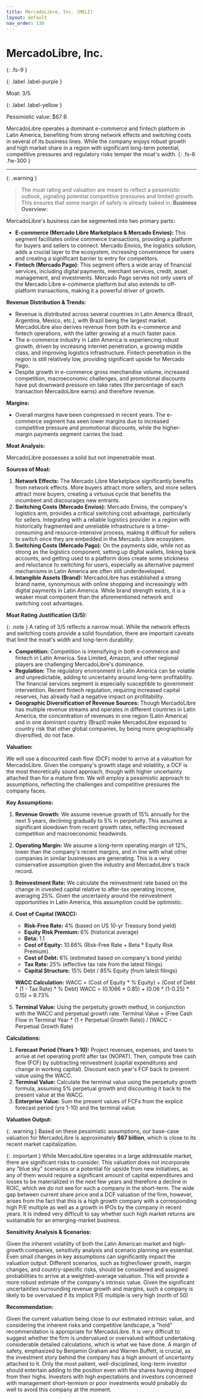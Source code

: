 ```yaml
---
title: MercadoLibre, Inc. (MELI)
layout: default
nav_order: 138
---
```


# MercadoLibre, Inc.
{: .fs-9 }

{: .label .label-purple }

Moat: 3/5

{: .label .label-yellow }

Pessimistic value: $67 B

MercadoLibre operates a dominant e-commerce and fintech platform in Latin America, benefiting from strong network effects and switching costs in several of its business lines.  While the company enjoys robust growth and high market share in a region with significant long-term potential, competitive pressures and regulatory risks temper the moat's width.
{: .fs-6 .fw-300 }

---

{: .warning } 
>The moat rating and valuation are meant to reflect a pessimistic outlook, signaling potential competitive pressures and limited growth. This ensures that some margin of safety is already baked in.
**Business Overview:**

MercadoLibre's business can be segmented into two primary parts:

* **E-commerce (Mercado Libre Marketplace & Mercado Envios):** This segment facilitates online commerce transactions, providing a platform for buyers and sellers to connect. Mercado Envios, the logistics solution, adds a crucial layer to the ecosystem, increasing convenience for users and creating a significant barrier to entry for competitors.
* **Fintech (Mercado Pago):** This segment offers a wide array of financial services, including digital payments, merchant services, credit, asset management, and investments. Mercado Pago serves not only users of the Mercado Libre e-commerce platform but also extends to off-platform transactions, making it a powerful driver of growth.

**Revenue Distribution & Trends:**

* Revenue is distributed across several countries in Latin America (Brazil, Argentina, Mexico, etc.), with Brazil being the largest market.  MercadoLibre also derives revenue from both its e-commerce and fintech operations, with the latter growing at a much faster pace.
* The e-commerce industry in Latin America is experiencing robust growth, driven by increasing internet penetration, a growing middle class, and improving logistics infrastructure. Fintech penetration in the region is still relatively low, providing significant upside for Mercado Pago.
* Despite growth in e-commerce gross merchandise volume, increased competition, macroeconomic challenges, and promotional discounts have put downward pressure on take rates (the percentage of each transaction MercadoLibre earns) and therefore revenue.

**Margins:**

* Overall margins have been compressed in recent years. The e-commerce segment has seen lower margins due to increased competitive pressure and promotional discounts, while the higher-margin payments segment carries the load.

**Moat Analysis:**

MercadoLibre possesses a solid but not impenetrable moat.

**Sources of Moat:**

1. **Network Effects:** The Mercado Libre Marketplace significantly benefits from network effects.  More buyers attract more sellers, and more sellers attract more buyers, creating a virtuous cycle that benefits the incumbent and discourages new entrants.
2. **Switching Costs (Mercado Envios):**  Mercado Envios, the company's logistics arm, provides a critical switching cost advantage, particularly for sellers. Integrating with a reliable logistics provider in a region with historically fragmented and unreliable infrastructure is a time-consuming and resource-intensive process, making it difficult for sellers to switch once they are embedded in the Mercado Libre ecosystem.
3. **Switching Costs (Mercado Pago):**  On the payments side, while not as strong as the logistics component, setting up digital wallets, linking bank accounts, and getting used to a platform does create some stickiness and reluctance to switching for users, especially as alternative payment mechanisms in Latin America are often still underdeveloped.
4. **Intangible Assets (Brand):** MercadoLibre has established a strong brand name, synonymous with online shopping and increasingly with digital payments in Latin America.  While brand strength exists, it is a weaker moat component than the aforementioned network and switching cost advantages.

**Moat Rating Justification (3/5):**

{: .note }  A rating of 3/5 reflects a narrow moat. While the network effects and switching costs provide a solid foundation, there are important caveats that limit the moat's width and long-term durability:

* **Competition:**  Competition is intensifying in both e-commerce and fintech in Latin America. Sea Limited, Amazon, and other regional players are challenging MercadoLibre's dominance. 
* **Regulation:**  The regulatory environment in Latin America can be volatile and unpredictable, adding to uncertainty around long-term profitability. The financial services segment is especially susceptible to government intervention. Recent fintech regulation, requiring increased capital reserves, has already had a negative impact on profitability.
* **Geographic Diversification of Revenue Sources:** Though MercadoLibre has multiple revenue streams and operates in different countries in Latin America, the concentration of revenues in one region (Latin America) and in one dominant country (Brazil) make MercadoLibre exposed to country risk that other global companies, by being more geographically diversified, do not face.



**Valuation:**

We will use a discounted cash flow (DCF) model to arrive at a valuation for MercadoLibre.  Given the company's growth stage and volatility, a DCF is the most theoretically sound approach, though with higher uncertainty attached than for a mature firm. We will employ a pessimistic approach to assumptions, reflecting the challenges and competitive pressures the company faces.

**Key Assumptions:**

1. **Revenue Growth:** We assume revenue growth of 15% annually for the next 5 years, declining gradually to 5% in perpetuity. This assumes a significant slowdown from recent growth rates, reflecting increased competition and macroeconomic headwinds.
2. **Operating Margin:** We assume a long-term operating margin of 12%, lower than the company's recent margins, and in line with what other companies in similar businesses are generating. This is a very conservative assumption given the industry and MercadoLibre's track record.
3. **Reinvestment Rate:**  We calculate the reinvestment rate based on the change in invested capital relative to after-tax operating income, averaging 25%. Given the uncertainty around the reinvestment opportunities in Latin America, this assumption could be optimistic.
4. **Cost of Capital (WACC):**

    * **Risk-Free Rate:** 4% (based on US 10-yr Treasury bond yield)
    * **Equity Risk Premium:** 6% (historical average)
    * **Beta:** 1.1
    * **Cost of Equity:** 10.66% (Risk-Free Rate + Beta * Equity Risk Premium)
    * **Cost of Debt:** 6% (estimated based on company's bond yields)
    * **Tax Rate:** 25% (effective tax rate from the latest filings)
    * **Capital Structure:** 15% Debt / 85% Equity (from latest filings)

    **WACC Calculation:**
    WACC = (Cost of Equity * % Equity) + (Cost of Debt * (1 - Tax Rate) * % Debt)
    WACC = (0.1066 * 0.85) + (0.06 * (1-0.25) * 0.15) = 9.73%

5. **Terminal Value:**  Using the perpetuity growth method, in conjunction with the WACC and perpetual growth rate.
Terminal Value = (Free Cash Flow in Terminal Year * (1 + Perpetual Growth Rate)) / (WACC - Perpetual Growth Rate)


**Calculations:**

1. **Forecast Period (Years 1-10):**  Project revenues, expenses, and taxes to arrive at net operating profit after tax (NOPAT). Then, compute free cash flow (FCF) by subtracting reinvestment (capital expenditures and change in working capital). Discount each year's FCF back to present value using the WACC.
2. **Terminal Value:** Calculate the terminal value using the perpetuity growth formula, assuming 5% perpetual growth and discounting it back to the present value at the WACC.
3. **Enterprise Value:**  Sum the present values of FCFs from the explicit forecast period (yrs 1-10) and the terminal value.


**Valuation Output:**

{: .warning } Based on these pessimistic assumptions, our base-case valuation for MercadoLibre is approximately **$67 billion**, which is close to its recent market capitalization. 

{: .important } While MercadoLibre operates in a large addressable market, there are significant risks to consider.  This valuation does not incorporate any "blue sky" scenarios or a potential for upside from new initiatives, as any of them would require a significant amount of capital expenditures and losses to be materialized in the next few years and therefore a decline in ROIC, which we do not see for such a company in the short-term. The wide gap between current share price and a DCF valuation of the firm, however, arises from the fact that this is a high growth company with a corresponding high P/E multiple as well as a growth in IPOs by the company in recent years. It is indeed very difficult to say whether such high market returns are sustainable for an emerging-market business.

**Sensitivity Analysis & Scenarios:**

Given the inherent volatility of both the Latin American market and high-growth companies, sensitivity analysis and scenario planning are essential. Even small changes in key assumptions can significantly impact the valuation output.  Different scenarios, such as higher/lower growth, margin changes, and country-specific risks, should be considered and assigned probabilities to arrive at a weighted-average valuation.  This will provide a more robust estimate of the company's intrinsic value. Given the significant uncertainties surrounding revenue growth and margins, such a company is likely to be overvalued if its implicit P/E multiple is very high (north of 50)


**Recommendation:**

Given the current valuation being close to our estimated intrinsic value, and considering the inherent risks and competitive landscape, a "hold" recommendation is appropriate for MercadoLibre.  It is very difficult to suggest whether the firm is undervalued or overvalued without undertaking considerable detailed calculations, which is what we have done.  A margin of safety, emphasized by Benjamin Graham and Warren Buffett, is crucial, as the investment story behind the company has a high amount of uncertainty attached to it. Only the most patient, well-disciplined, long-term investor should entertain adding to the position even with the shares having dropped from their highs. Investors with high expectations and investors concerned with management short-termism or poor investments would probably do well to avoid this company at the moment.